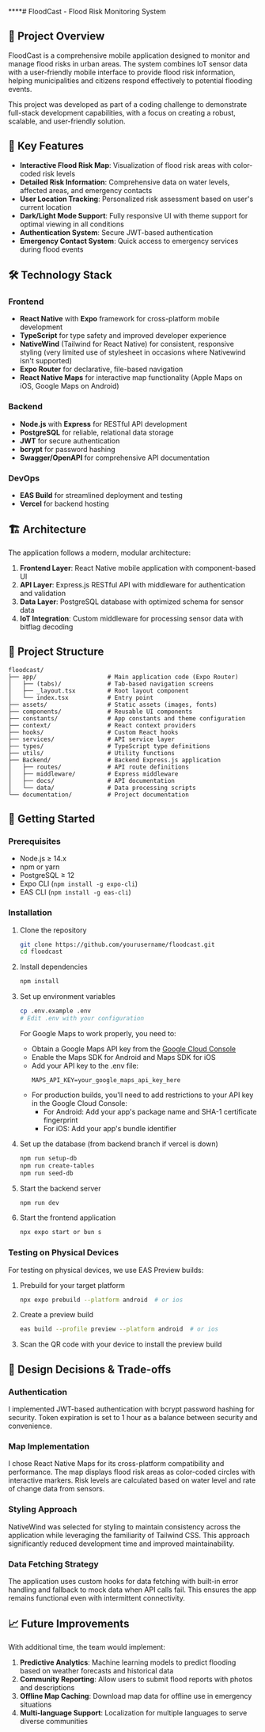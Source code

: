 ****# FloodCast - Flood Risk Monitoring System



## 📱 Project Overview

FloodCast is a comprehensive mobile application designed to monitor and manage flood risks in urban areas. The system combines IoT sensor data with a user-friendly mobile interface to provide flood risk information, helping municipalities and citizens respond effectively to potential flooding events.

This project was developed as part of a coding challenge to demonstrate full-stack development capabilities, with a focus on creating a robust, scalable, and user-friendly solution.

## 🌟 Key Features

- **Interactive Flood Risk Map**: Visualization of flood risk areas with color-coded risk levels
- **Detailed Risk Information**: Comprehensive data on water levels, affected areas, and emergency contacts
- **User Location Tracking**: Personalized risk assessment based on user's current location
- **Dark/Light Mode Support**: Fully responsive UI with theme support for optimal viewing in all conditions
- **Authentication System**: Secure JWT-based authentication
- **Emergency Contact System**: Quick access to emergency services during flood events

## 🛠️ Technology Stack

### Frontend
- **React Native** with **Expo** framework for cross-platform mobile development
- **TypeScript** for type safety and improved developer experience
- **NativeWind** (Tailwind for React Native) for consistent, responsive styling (very limited use of stylesheet in occasions where Nativewind isn't supported)
- **Expo Router** for declarative, file-based navigation
- **React Native Maps** for interactive map functionality (Apple Maps on iOS, Google Maps on Android)

### Backend
- **Node.js** with **Express** for RESTful API development
- **PostgreSQL** for reliable, relational data storage
- **JWT** for secure authentication
- **bcrypt** for password hashing
- **Swagger/OpenAPI** for comprehensive API documentation

### DevOps
- **EAS Build** for streamlined deployment and testing
- **Vercel** for backend hosting

## 🏗️ Architecture

The application follows a modern, modular architecture:

1. **Frontend Layer**: React Native mobile application with component-based UI
2. **API Layer**: Express.js RESTful API with middleware for authentication and validation
3. **Data Layer**: PostgreSQL database with optimized schema for sensor data
4. **IoT Integration**: Custom middleware for processing sensor data with bitflag decoding

## 📂 Project Structure

```
floodcast/
├── app/                    # Main application code (Expo Router)
│   ├── (tabs)/             # Tab-based navigation screens
│   ├── _layout.tsx         # Root layout component
│   └── index.tsx           # Entry point
├── assets/                 # Static assets (images, fonts)
├── components/             # Reusable UI components
├── constants/              # App constants and theme configuration
├── context/                # React context providers
├── hooks/                  # Custom React hooks
├── services/               # API service layer
├── types/                  # TypeScript type definitions
├── utils/                  # Utility functions
├── Backend/                # Backend Express.js application
│   ├── routes/             # API route definitions
│   ├── middleware/         # Express middleware
│   ├── docs/               # API documentation
│   └── data/               # Data processing scripts
└── documentation/          # Project documentation
```

## 🚀 Getting Started

### Prerequisites
- Node.js ≥ 14.x
- npm or yarn
- PostgreSQL ≥ 12
- Expo CLI (`npm install -g expo-cli`)
- EAS CLI (`npm install -g eas-cli`)

### Installation

1. Clone the repository
   ```bash
   git clone https://github.com/yourusername/floodcast.git
   cd floodcast
   ```

2. Install dependencies
   ```bash
   npm install
   ```

3. Set up environment variables
   ```bash
   cp .env.example .env
   # Edit .env with your configuration
   ```

   For Google Maps to work properly, you need to:
   - Obtain a Google Maps API key from the [Google Cloud Console](https://console.cloud.google.com/)
   - Enable the Maps SDK for Android and Maps SDK for iOS
   - Add your API key to the .env file:
     ```
     MAPS_API_KEY=your_google_maps_api_key_here
     ```
   - For production builds, you'll need to add restrictions to your API key in the Google Cloud Console:
     - For Android: Add your app's package name and SHA-1 certificate fingerprint
     - For iOS: Add your app's bundle identifier

4. Set up the database (from backend branch if vercel is down)
   ```bash
   npm run setup-db
   npm run create-tables
   npm run seed-db
   ```

5. Start the backend server
   ```bash
   npm run dev
   ```

6. Start the frontend application
   ```bash
   npx expo start or bun s
   ```

### Testing on Physical Devices

For testing on physical devices, we use EAS Preview builds:

1. Prebuild for your target platform
   ```bash
   npx expo prebuild --platform android  # or ios
   ```

2. Create a preview build
   ```bash
   eas build --profile preview --platform android  # or ios
   ```

3. Scan the QR code with your device to install the preview build

## 🧪 Design Decisions & Trade-offs

### Authentication
I implemented JWT-based authentication with bcrypt password hashing for security. Token expiration is set to 1 hour as a balance between security and convenience.

### Map Implementation
I chose React Native Maps for its cross-platform compatibility and performance. The map displays flood risk areas as color-coded circles with interactive markers. Risk levels are calculated based on water level and rate of change data from sensors.

### Styling Approach
NativeWind was selected for styling to maintain consistency across the application while leveraging the familiarity of Tailwind CSS. This approach significantly reduced development time and improved maintainability.

### Data Fetching Strategy
The application uses custom hooks for data fetching with built-in error handling and fallback to mock data when API calls fail. This ensures the app remains functional even with intermittent connectivity.





## 📈 Future Improvements

With additional time, the team would implement:

1. **Predictive Analytics**: Machine learning models to predict flooding based on weather forecasts and historical data
2. **Community Reporting**: Allow users to submit flood reports with photos and descriptions
3. **Offline Map Caching**: Download map data for offline use in emergency situations
4. **Multi-language Support**: Localization for multiple languages to serve diverse communities




